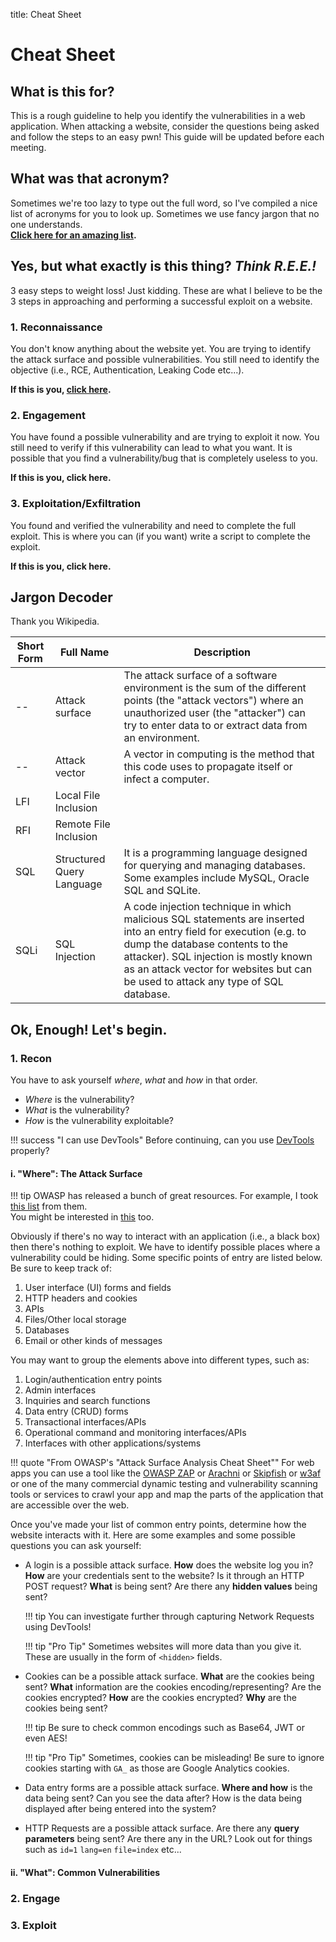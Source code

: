 title: Cheat Sheet

# Cheat Sheet

## What is this for?
This is a rough guideline to help you identify the vulnerabilities in a web application. When attacking a website, consider the questions being asked and follow the steps to an easy pwn! This guide will be updated before each meeting.

## What was that acronym?
Sometimes we're too lazy to type out the full word, so I've compiled a nice list of acronyms for you to look up. Sometimes we use fancy jargon that no one understands.  
**[Click here for an amazing list](#jargon-decoder).**

## Yes, but what exactly is this thing? *Think R.E.E.!*

3 easy steps to weight loss! Just kidding. These are what I believe to be the 3 steps in approaching and performing a successful exploit on a website.

### 1. Reconnaissance
You don't know anything about the website yet. You are trying to identify the attack surface and possible vulnerabilities. You still need to identify the objective (i.e., RCE, Authentication, Leaking Code etc...).  

**If this is you, [click here](#1-recon).**

### 2. Engagement
You have found a possible vulnerability and are trying to exploit it now. You still need to verify if this vulnerability can lead to what you want. It is possible that you find a vulnerability/bug that is completely useless to you.

**If this is you, click here.**

### 3. Exploitation/Exfiltration
You found and verified the vulnerability and need to complete the full exploit. This is where you can (if you want) write a script to complete the exploit.

**If this is you, click here.**

## Jargon Decoder

Thank you Wikipedia.

| Short Form | Full Name                 | Description                                                                                                                                                                                                                                                                          |
|------------|---------------------------|--------------------------------------------------------------------------------------------------------------------------------------------------------------------------------------------------------------------------------------------------------------------------------------|
| --         | Attack surface            | The attack surface of a software environment is the sum of the different points (the "attack vectors") where an unauthorized user (the "attacker") can try to enter data to or extract data from an environment.                                                                     |
| --         | Attack vector             | A vector in computing is the method that this code uses to propagate itself or infect a computer.                                                                                                                                                                                    |
| LFI        | Local File Inclusion      |                                                                                                                                                                                                                                                                                      |
| RFI        | Remote File Inclusion     |                                                                                                                                                                                                                                                                                      |
| SQL        | Structured Query Language | It is a programming language designed for querying and managing databases. Some examples include MySQL, Oracle SQL and SQLite.                                                                                                                                                       |
| SQLi       | SQL Injection             | A code injection technique in which malicious SQL statements are inserted into an entry field for execution (e.g. to dump the database contents to the attacker). SQL injection is mostly known as an attack vector for websites but can be used to attack any type of SQL database. |

## Ok, Enough! Let's begin.

### 1. Recon

You have to ask yourself *where*, *what* and *how* in that order.  

- *Where* is the vulnerability?
- *What* is the vulnerability?
- *How* is the vulnerability exploitable?

!!! success "I can use DevTools"
    Before continuing, can you use [DevTools](inspect.md) properly?

#### i. "Where": The Attack Surface

!!! tip
    OWASP has released a bunch of great resources. For example, I took [this list](https://github.com/OWASP/CheatSheetSeries/blob/master/cheatsheets/Attack_Surface_Analysis_Cheat_Sheet.md) from them.  
    You might be interested in [this](https://github.com/OWASP/CheatSheetSeries/blob/master/cheatsheets/Web_Service_Security_Cheat_Sheet.md) too.

Obviously if there's no way to interact with an application (i.e., a black box) then there's nothing to exploit. We have to identify possible places where a vulnerability could be hiding. Some specific points of entry are listed below. Be sure to keep track of:  

1. User interface (UI) forms and fields
2. HTTP headers and cookies
3. APIs
4. Files/Other local storage
5. Databases
7. Email or other kinds of messages

You may want to group the elements above into different types, such as:  

1. Login/authentication entry points
2. Admin interfaces
3. Inquiries and search functions
4. Data entry (CRUD) forms
5. Transactional interfaces/APIs
6. Operational command and monitoring interfaces/APIs
7. Interfaces with other applications/systems

!!! quote "From OWASP's "Attack Surface Analysis Cheat Sheet""
    For web apps you can use a tool like the [OWASP ZAP](https://www.owasp.org/index.php/OWASP_Zed_Attack_Proxy_Project) or [Arachni](http://arachni-scanner.com/) or [Skipfish](http://code.google.com/p/skipfish/) or [w3af](http://w3af.sourceforge.net/) or one of the many commercial dynamic testing and vulnerability scanning tools or services to crawl your app and map the parts of the application that are accessible over the web.

Once you've made your list of common entry points, determine how the website interacts with it. Here are some examples and some possible questions you can ask yourself:  

- A login is a possible attack surface. **How** does the website log you in? **How** are your credentials sent to the website? Is it through an HTTP POST request? **What** is being sent? Are there any **hidden values** being sent?

    !!! tip
        You can investigate further through capturing Network Requests using DevTools!

    !!! tip "Pro Tip"
        Sometimes websites will more data than you give it. These are usually in the form of `<hidden>` fields.

- Cookies can be a possible attack surface. **What** are the cookies being sent? **What** information are the cookies encoding/representing? Are the cookies encrypted? **How** are the cookies encrypted? **Why** are the cookies being sent?

    !!! tip
        Be sure to check common encodings such as Base64, JWT or even AES!

    !!! tip "Pro Tip"
        Sometimes, cookies can be misleading! Be sure to ignore cookies starting with `GA_` as those are Google Analytics cookies.

- Data entry forms are a possible attack surface. **Where and how** is the data being sent? Can you see the data after? How is the data being displayed after being entered into the system?
- HTTP Requests are a possible attack surface. Are there any **query parameters** being sent? Are there any in the URL? Look out for things such as `id=1` `lang=en` `file=index` etc...

#### ii. "What": Common Vulnerabilities


### 2. Engage

### 3. Exploit
